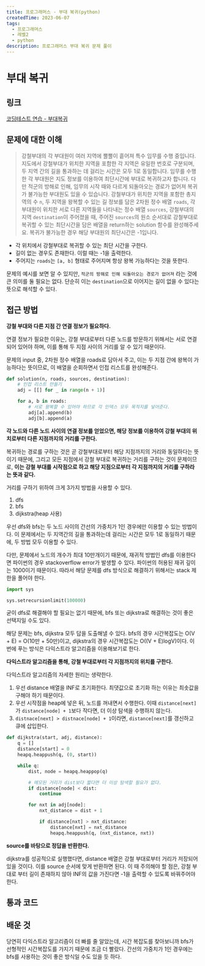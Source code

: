 ```yaml
---
title: 프로그래머스 - 부대 복귀(python)
createdTime: 2023-06-07
tags:
  - 프로그래머스
  - 레벨2
  - python
description: 프로그래머스 부대 복귀 문제 풀이
---
```


# 부대 복귀

## 링크

[코딩테스트 연습 - 부대복귀](https://school.programmers.co.kr/learn/courses/30/lessons/132266)

## 문제에 대한 이해

> 강철부대의 각 부대원이 여러 지역에 뿔뿔이 흩어져 특수 임무를 수행 중입니다. 지도에서 강철부대가 위치한 지역을 포함한 각 지역은 유일한 번호로 구분되며, 두 지역 간의 길을 통과하는 데 걸리는 시간은 모두 1로 동일합니다. 임무를 수행한 각 부대원은 지도 정보를 이용하여 최단시간에 부대로 복귀하고자 합니다. 다만 적군의 방해로 인해, 임무의 시작 때와 다르게 되돌아오는 경로가 없어져 복귀가 불가능한 부대원도 있을 수 있습니다.
> 강철부대가 위치한 지역을 포함한 총지역의 수 `n`, 두 지역을 왕복할 수 있는 길 정보를 담은 2차원 정수 배열 `roads`, 각 부대원이 위치한 서로 다른 지역들을 나타내는 정수 배열 `sources`, 강철부대의 지역 `destination`이 주어졌을 때, 주어진 `sources`의 원소 순서대로 강철부대로 복귀할 수 있는 최단시간을 담은 배열을 return하는 solution 함수를 완성해주세요. 복귀가 불가능한 경우 해당 부대원의 최단시간은 -1입니다.

- 각 위치에서 강철부대로 복귀할 수 있는 최단 시간을 구한다.
- 길이 없는 경우도 존재한다. 이럴 때는 -1을 출력한다.
- 주어지는 `roads`는 `[a, b]` 형태로 주어지며 항상 왕복 가능하다는 것을 뜻한다.

문제의 예시를 보면 알 수 있지만, `적군의 방해로 인해 되돌아오는 경로가 없어져` 라는 것에 큰 의미를 둘 필요는 없다. 단순히 이는 `destination`으로 이어지는 길이 없을 수 있다는 뜻으로 해석할 수 있다.

## 접근 방법

**강철 부대와 다른 지점 간 연결 정보가 필요하다.**

연결 정보가 필요한 이유는, 강철 부대로부터 다른 노드를 방문하기 위해서는 서로 연결되어 있어야 하며, 이를 통해 두 지점 사이의 거리를 알 수 있기 때문이다.

문제의 input 중, 2차원 정수 배열을 roads로 담아서 주고, 이는 두 지점 간에 왕복이 가능하다는 뜻이므로, 이 배열을 순회하면서 인접 리스트를 완성해준다.

```python
def solution(n, roads, sources, destination):
    # 인접 리스트 만들기
    adj = [[] for _ in range(n + 1)]

    for a, b in roads:
        # 서로 왕복할 수 있어야 하므로 각 인덱스 모두 목적지를 넣어준다.
        adj[a].append(b)
        adj[b].append(a)
```

**각 노드와 다른 노드 사이의 연결 정보를 얻었으면, 해당 정보를 이용하여 강철 부대의 위치로부터 다른 지점까지의 거리를 구한다.**

복귀하는 경로를 구하는 것은 곧 강철부대로부터 해당 지점까지의 거리와 동일하다는 뜻이기 때문에, 그리고 모든 지점에서 강철 부대로 복귀하는 거리를 구하는 것이 문제이므로, **이는 강철 부대를 시작점으로 하고 해당 지점으로부터 각 지점까지의 거리를 구하라는 뜻과 같다.**

거리를 구하기 위하여 크게 3가지 방법을 사용할 수 있다.

1. dfs
2. bfs
3. dijkstra(heap 사용)

우선 dfs와 bfs는 두 노드 사이의 간선의 가중치가 1인 경우에만 이용할 수 있는 방법이다. 이 문제에서는 두 지역간의 길을 통과하는데 걸리는 시간은 모두 1로 동일하기 때문에, 두 방법 모두 이용할 수 있다.

다만, 문제에서 노드의 개수가 최대 10만개이기 때문에, 재귀적 방법인 dfs를 이용한다면 파이썬의 경우 stackoverflow error가 발생할 수 있다. 파이썬의 허용된 재귀 깊이는 1000이기 때문이다. 따라서 해당 문제를 dfs 방식으로 해결하기 위해서는 stack 제한을 풀어야 한다.

```python
import sys

sys.setrecursionlimit(100000)
```

굳이 dfs로 해결해야 할 필요는 없기 때문에, bfs 또는 dijkstra로 해결하는 것이 좋은 선택지일 수도 있다.

해당 문제는 bfs, dijkstra 모두 답을 도출해낼 수 있다. bfs의 경우 시간복잡도는 O(V + E) = O(10만 + 50만)이고, dijkstra의 경우 시간복잡도는 O((V + E)logV)이다. 이번에 푸는 방식은 다익스트라 알고리즘을 이용해보기로 한다.

**다익스트라 알고리즘을 통해, 강철 부대로부터 각 지점까지의 위치를 구한다.**

다익스트라 알고리즘의 자세한 원리는 생략한다.

1. 우선 distance 배열을 INF로 초기화한다. 최댓값으로 초기화 하는 이유는 최솟값을 구해야 하기 때문이다.
2. 우선 시작점을 heap에 넣은 뒤, 노드를 꺼내면서 수행한다. 이때 `distance[next]`가 `distance[node] + 1`보다 작다면, 더 이상 탐색을 수행하지 않는다.
3. `distnace[next] > distnace[node] + 1`이라면, `distance[next]`를 갱신하고 큐에 삽입한다.

```python
def dijkstra(start, adj, distance):
    q = []
    distance[start] = 0
    heapq.heappush(q, (0, start))

    while q:
        dist, node = heapq.heappop(q)

        # 메모된 거리가 dist보다 짧다면 더 이상 탐색할 필요가 없다.
        if distance[node] < dist:
            continue

        for nxt in adj[node]:
            nxt_distance = dist + 1

            if distance[nxt] > nxt_distance:
                distance[nxt] = nxt_distance
                heapq.heappush(q, (nxt_distance, nxt))

```

**source를 바탕으로 정답을 반환한다.**

dijkstra를 성공적으로 실행했다면, distance 배열은 강철 부대로부터 거리가 저장되어 있을 것이다. 이를 source 순서에 맞게 반환하면 된다. 이 때 주의해야 할 점은, 강철 부대로 부터 길이 존재하지 않아 INF의 값을 가진다면 -1을 출력할 수 있도록 바꿔주어야 한다.

## 통과 코드

<div data-gist="7c28faa2af86b4092fd2b3f5793db920"></div>

## 배운 것

당연히 다익스트라 알고리즘이 더 빠를 줄 알았는데, 시간 복잡도를 찾아보니까 bfs가 선형적인 시간복잡도를 가지기 때문에 조금 더 빨랐다. 간선의 가중치가 1인 경우에는 bfs를 사용하는 것이 좋은 방식일 수도 있을 듯 하다.
